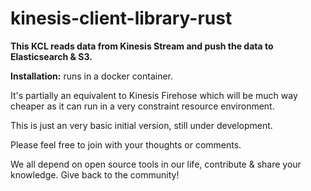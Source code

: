 # kinesis-client-library-rust
**This KCL reads data from Kinesis Stream and push the data to Elasticsearch & S3.**

**Installation:** runs in a docker container.

It's partially an equivalent to Kinesis Firehose which will be much way cheaper as it can run 
in a very constraint resource environment.

This is just an very basic initial version, still under development.

Please feel free to join with your thoughts or comments.


We all depend on open source tools in our life, contribute & share your knowledge.
Give back to the community!
